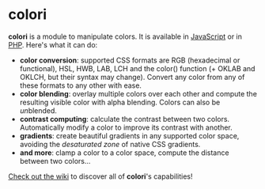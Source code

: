 # colori

**colori** is a module to manipulate colors. It is available in [JavaScript](https://github.com/Remiscan/colori/releases/latest/download/colori.min.js) or in [PHP](https://github.com/Remiscan/colori/releases/latest/download/colori.php). Here's what it can do:

  - **color conversion**: supported CSS formats are RGB (hexadecimal or functional), HSL, HWB, LAB, LCH and the color() function (+ OKLAB and OKLCH, but their syntax may change). Convert any color from any of these formats to any other with ease.
  - **color blending**: overlay multiple colors over each other and compute the resulting visible color with alpha blending. Colors can also be *un*blended.
  - **contrast computing**: calculate the contrast between two colors. Automatically modify a color to improve its contrast with another.
  - **gradients**: create beautiful gradients in any supported color space, avoiding the *desaturated zone* of native CSS gradients.
  - **and more**: clamp a color to a color space, compute the distance between two colors...

[Check out the wiki](https://github.com/Remiscan/colori/wiki) to discover all of **colori**'s capabilities!